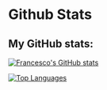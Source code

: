 # Github Stats

## My GitHub stats:

[![Francesco's GitHub stats](https://github-readme-stats.vercel.app/api?username=munaciella&show_icons=true&hide_title=true&hide_border=true)](https://github.com/munaciella)

[![Top Languages](https://github-readme-stats.vercel.app/api/top-langs/?username=munaciella&layout=compact&hide_border=true)](https://github.com/munaciella)